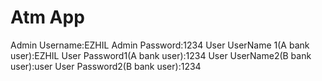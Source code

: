 #  Atm App
Admin Username:EZHIL
Admin Password:1234
User UserName 1(A bank user):EZHIL
User Password1(A bank user):1234
User UserName2(B bank user):user
User Password2(B bank user):1234
